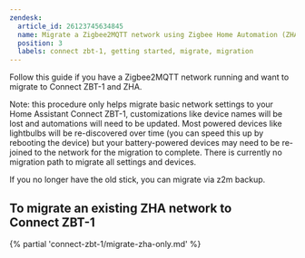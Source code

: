```yaml
---
zendesk:
  article_id: 26123745634845
  name: Migrate a Zigbee2MQTT network using Zigbee Home Automation (ZHA)
  position: 3
  labels: connect zbt-1, getting started, migrate, migration
---
```


Follow this guide if you have a Zigbee2MQTT network running and want to migrate to Connect ZBT-1 and ZHA.

Note: this procedure only helps migrate basic network settings to your Home Assistant Connect ZBT-1, customizations like device names will be lost and automations will need to be updated. Most powered devices like lightbulbs will be re-discovered over time (you can speed this up by rebooting the device) but your battery-powered devices may need to be re-joined to the network for the migration to complete. There is currently no migration path to migrate all settings and devices.

If you no longer have the old stick, you can migrate via z2m backup.

## To migrate an existing ZHA network to Connect&nbsp;ZBT-1

{% partial 'connect-zbt-1/migrate-zha-only.md' %}